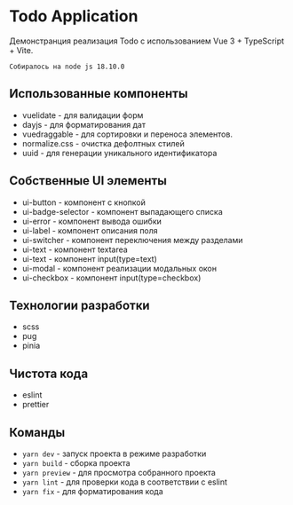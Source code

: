 # Todo Application

Демонстранция реализация Todo с использованием Vue 3 + TypeScript + Vite.

`Собиралось на node js 18.10.0`

## Использованные компоненты
- vuelidate - для валидации форм
- dayjs - для форматирования дат
- vuedraggable - для сортировки и переноса элементов.
- normalize.css - очистка дефолтных стилей
- uuid - для генерации уникального идентификатора

## Собственные UI элементы
- ui-button - компонент с кнопкой
- ui-badge-selector - компонент выпадающего списка
- ui-error - компонент вывода ошибки
- ui-label - компонент описания поля
- ui-switcher - компонент переключения между разделами
- ui-text - компонент textarea
- ui-text - компонент input(type=text)
- ui-modal - компонент реализации модальных окон
- ui-checkbox - компонент input(type=checkbox)

## Технологии разработки
- scss
- pug
- pinia

## Чистота кода
- eslint
- prettier

## Команды
- `yarn dev` - запуск проекта в режиме разработки
- `yarn build` - сборка проекта
- `yarn preview` - для просмотра собранного проекта
- `yarn lint` - для проверки кода в соответствии с eslint
- `yarn fix` - для форматирования кода


